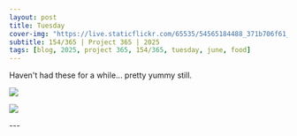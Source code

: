 ```yaml
---
layout: post
title: Tuesday
cover-img: "https://live.staticflickr.com/65535/54565184488_371b706f61_h.jpg"
subtitle: 154/365 | Project 365 | 2025
tags: [blog, 2025, project 365, 154/365, tuesday, june, food]
---
```

<style>
  .intro-header.big-img {
    background-position:center; 
  }
</style>
Haven't had these for a while... pretty yummy still.
<p class="post-img-wrap">
  <img src="https://live.staticflickr.com/65535/54566689128_a855eca080_h.jpg">
</p>
<p class="post-img-wrap">
  <img src="https://live.staticflickr.com/65535/54566787155_bb2ddc492a_h.jpg">
</p>
---
